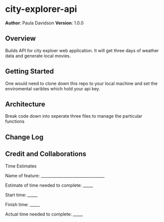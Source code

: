 # city-explorer-api


**Author**: Paula Davidson
**Version**: 1.0.0

## Overview

Builds API for city exploer web application. It will get three days of weather data and generate local movies.

## Getting Started

One would need to clone down this repo to your local machine and set the enviromental varibles which hold your api key.

## Architecture

Break code down into seperate three files to manage the particular functions

## Change Log


## Credit and Collaborations


Time Estimates

Name of feature: ________________________________

Estimate of time needed to complete: _____

Start time: _____

Finish time: _____

Actual time needed to complete: _____